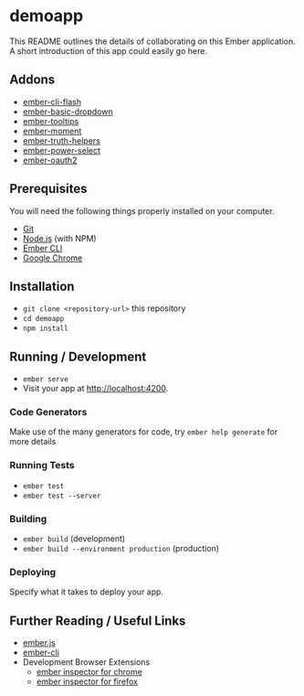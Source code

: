 # demoapp

This README outlines the details of collaborating on this Ember application.
A short introduction of this app could easily go here.

## Addons
* [ember-cli-flash](https://github.com/poteto/ember-cli-flash)
* [ember-basic-dropdown](http://ember-basic-dropdown.com/docs)
* [ember-tooltips](http://sir-dunxalot.github.io/ember-tooltips/)
* [ember-moment](http://sir-dunxalot.github.io/ember-tooltips/)
* [ember-truth-helpers](http://sir-dunxalot.github.io/ember-tooltips/)
* [ember-power-select](http://sir-dunxalot.github.io/ember-tooltips/)
* [ember-oauth2](http://sir-dunxalot.github.io/ember-tooltips/)

## Prerequisites

You will need the following things properly installed on your computer.

* [Git](https://git-scm.com/)
* [Node.js](https://nodejs.org/) (with NPM)
* [Ember CLI](https://ember-cli.com/)
* [Google Chrome](https://google.com/chrome/)

## Installation

* `git clone <repository-url>` this repository
* `cd demoapp`
* `npm install`

## Running / Development

* `ember serve`
* Visit your app at [http://localhost:4200](http://localhost:4200).

### Code Generators

Make use of the many generators for code, try `ember help generate` for more details

### Running Tests

* `ember test`
* `ember test --server`

### Building

* `ember build` (development)
* `ember build --environment production` (production)

### Deploying

Specify what it takes to deploy your app.

## Further Reading / Useful Links

* [ember.js](https://emberjs.com/)
* [ember-cli](https://ember-cli.com/)
* Development Browser Extensions
  * [ember inspector for chrome](https://chrome.google.com/webstore/detail/ember-inspector/bmdblncegkenkacieihfhpjfppoconhi)
  * [ember inspector for firefox](https://addons.mozilla.org/en-US/firefox/addon/ember-inspector/)
